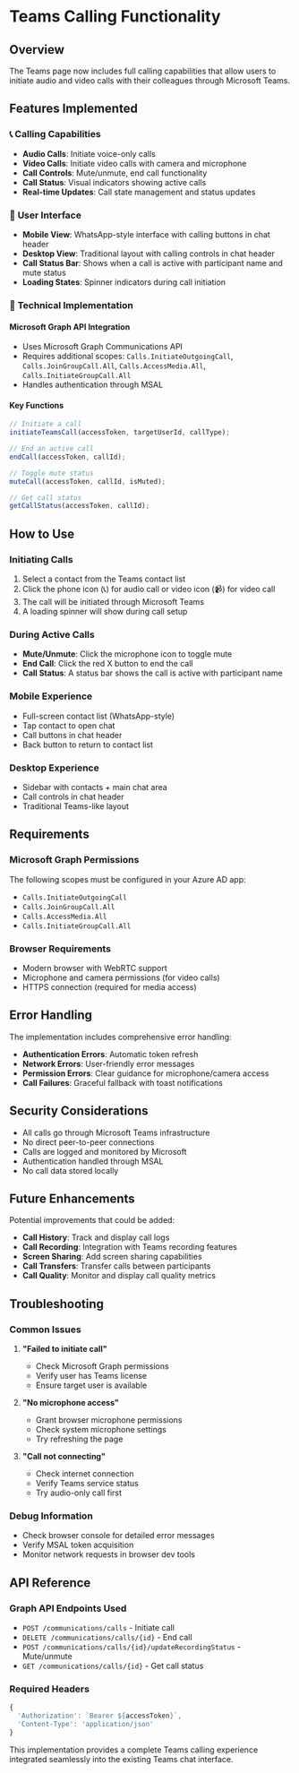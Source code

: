 # Teams Calling Functionality

## Overview

The Teams page now includes full calling capabilities that allow users to initiate audio and video calls with their colleagues through Microsoft Teams.

## Features Implemented

### 📞 **Calling Capabilities**

- **Audio Calls**: Initiate voice-only calls
- **Video Calls**: Initiate video calls with camera and microphone
- **Call Controls**: Mute/unmute, end call functionality
- **Call Status**: Visual indicators showing active calls
- **Real-time Updates**: Call state management and status updates

### 🎯 **User Interface**

- **Mobile View**: WhatsApp-style interface with calling buttons in chat header
- **Desktop View**: Traditional layout with calling controls in chat header
- **Call Status Bar**: Shows when a call is active with participant name and mute status
- **Loading States**: Spinner indicators during call initiation

### 🔧 **Technical Implementation**

#### **Microsoft Graph API Integration**

- Uses Microsoft Graph Communications API
- Requires additional scopes: `Calls.InitiateOutgoingCall`, `Calls.JoinGroupCall.All`, `Calls.AccessMedia.All`, `Calls.InitiateGroupCall.All`
- Handles authentication through MSAL

#### **Key Functions**

```typescript
// Initiate a call
initiateTeamsCall(accessToken, targetUserId, callType);

// End an active call
endCall(accessToken, callId);

// Toggle mute status
muteCall(accessToken, callId, isMuted);

// Get call status
getCallStatus(accessToken, callId);
```

## How to Use

### **Initiating Calls**

1. Select a contact from the Teams contact list
2. Click the phone icon (📞) for audio call or video icon (📹) for video call
3. The call will be initiated through Microsoft Teams
4. A loading spinner will show during call setup

### **During Active Calls**

- **Mute/Unmute**: Click the microphone icon to toggle mute
- **End Call**: Click the red X button to end the call
- **Call Status**: A status bar shows the call is active with participant name

### **Mobile Experience**

- Full-screen contact list (WhatsApp-style)
- Tap contact to open chat
- Call buttons in chat header
- Back button to return to contact list

### **Desktop Experience**

- Sidebar with contacts + main chat area
- Call controls in chat header
- Traditional Teams-like layout

## Requirements

### **Microsoft Graph Permissions**

The following scopes must be configured in your Azure AD app:

- `Calls.InitiateOutgoingCall`
- `Calls.JoinGroupCall.All`
- `Calls.AccessMedia.All`
- `Calls.InitiateGroupCall.All`

### **Browser Requirements**

- Modern browser with WebRTC support
- Microphone and camera permissions (for video calls)
- HTTPS connection (required for media access)

## Error Handling

The implementation includes comprehensive error handling:

- **Authentication Errors**: Automatic token refresh
- **Network Errors**: User-friendly error messages
- **Permission Errors**: Clear guidance for microphone/camera access
- **Call Failures**: Graceful fallback with toast notifications

## Security Considerations

- All calls go through Microsoft Teams infrastructure
- No direct peer-to-peer connections
- Calls are logged and monitored by Microsoft
- Authentication handled through MSAL
- No call data stored locally

## Future Enhancements

Potential improvements that could be added:

- **Call History**: Track and display call logs
- **Call Recording**: Integration with Teams recording features
- **Screen Sharing**: Add screen sharing capabilities
- **Call Transfers**: Transfer calls between participants
- **Call Quality**: Monitor and display call quality metrics

## Troubleshooting

### **Common Issues**

1. **"Failed to initiate call"**

   - Check Microsoft Graph permissions
   - Verify user has Teams license
   - Ensure target user is available

2. **"No microphone access"**

   - Grant browser microphone permissions
   - Check system microphone settings
   - Try refreshing the page

3. **"Call not connecting"**
   - Check internet connection
   - Verify Teams service status
   - Try audio-only call first

### **Debug Information**

- Check browser console for detailed error messages
- Verify MSAL token acquisition
- Monitor network requests in browser dev tools

## API Reference

### **Graph API Endpoints Used**

- `POST /communications/calls` - Initiate call
- `DELETE /communications/calls/{id}` - End call
- `POST /communications/calls/{id}/updateRecordingStatus` - Mute/unmute
- `GET /communications/calls/{id}` - Get call status

### **Required Headers**

```javascript
{
  'Authorization': `Bearer ${accessToken}`,
  'Content-Type': 'application/json'
}
```

This implementation provides a complete Teams calling experience integrated seamlessly into the existing Teams chat interface.
